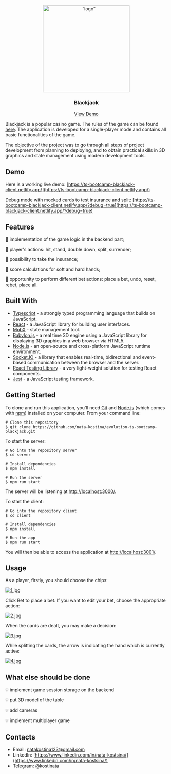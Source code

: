 
<div align="center">
<img src="https://i.postimg.cc/Wb4ypC0c/logo.png"  alt= “logo” width="value"  height="270px">
<h3>Blackjack</h3>
<a href="https://ts-bootcamp-blackjack-client.netlify.app/">View Demo</a>
</div>

Blackjack is a popular casino game. The rules of the game can be found [here](https://en.wikipedia.org/wiki/Blackjack). The application is developed for a single-player mode and contains all basic functionalities of the game.

The objective of the project was to go through all steps of project development from planning to deploying, and to obtain practical skills in 3D graphics and state management using modern development tools.

## Demo

Here is a working live demo: [https://ts-bootcamp-blackjack-client.netlify.app/](https://ts-bootcamp-blackjack-client.netlify.app/)

Debug mode with mocked cards to test insurance and split: [https://ts-bootcamp-blackjack-client.netlify.app/?debug=true](https://ts-bootcamp-blackjack-client.netlify.app/?debug=true)

## Features

:star2: implementation of the game logic in the backend part;

:star2: player's actions: hit, stand, double down, split, surrender;

:star2: possibility to take the insurance;

:star2: score calculations for soft and hard hands;

:star2: opportunity to perform different bet actions: place a bet, undo, reset, rebet, place all.

## Built With  

- [Typescript](https://www.typescriptlang.org/) - a strongly typed programming language that builds on JavaScript.
- [React](https://reactjs.org/) - a JavaScript library for building user interfaces.
- [MobX](https://mobx.js.org/README.html) - state management tool.
- [Babylon.js](https://www.babylonjs.com/) - a real time 3D engine using a JavaScript library for displaying 3D graphics in a web browser via HTML5.
- [Node.js](https://nodejs.org/en) - an open-source and cross-platform JavaScript runtime environment.
- [Socket.IO](https://socket.io/) - a library that enables real-time, bidirectional and event-based communication between the browser and the server.
- [React Testing Library](https://testing-library.com/) - a very light-weight solution for testing React components.
- [Jest](https://jestjs.io/) - a JavaScript testing framework.

## Getting Started

To clone and run this application, you'll need [Git](https://git-scm.com/) and [Node.js](https://nodejs.org/en/download/) (which comes with [npm](http://npmjs.com/)) installed on your computer. From your command line:

```
# Clone this repository
$ git clone https://github.com/nata-kostina/evolution-ts-bootcamp-blackjack.git
```

To start the server:

```
# Go into the repository server
$ cd server  

# Install dependencies
$ npm install
  
# Run the server
$ npm run start
```

The server will be listening at [http://localhost:3000/](http://localhost:3000/).  

To start the client:

```
# Go into the repository client
$ cd client

# Install dependencies
$ npm install 

# Run the app
$ npm run start
```

You will then be able to access the application at [http://localhost:3001/](http://localhost:3001/).

## Usage

As a player, firstly, you should choose the chips:  

[![1.jpg](https://i.postimg.cc/P5bMzqMs/1.jpg)](https://postimg.cc/dh1dJwX4)  

Click Bet to place a bet. If you want to edit your bet, choose the appropriate action:  

[![2.jpg](https://i.postimg.cc/XYNgLb1r/2.jpg)](https://postimg.cc/D8DsftTh) 

When the cards are dealt, you may make a decision:  

[![3.jpg](https://i.postimg.cc/RhNBKyry/3.jpg)](https://postimg.cc/Fk58QPHV)  

While splitting the cards, the arrow is indicating the hand which is currently active:  

[![4.jpg](https://i.postimg.cc/kgxv75VY/4.jpg)](https://postimg.cc/QFdTbhJc)

## What else should be done
:bulb: implement game session storage on the backend

:bulb: put 3D model of the table

:bulb: add cameras

:bulb: implement multiplayer game

## Contacts
- Email: natakostina123@gmail.com
- LinkedIn: [https://www.linkedin.com/in/nata-kostsina/](https://www.linkedin.com/in/nata-kostsina/)
- Telegram: @kostinata
